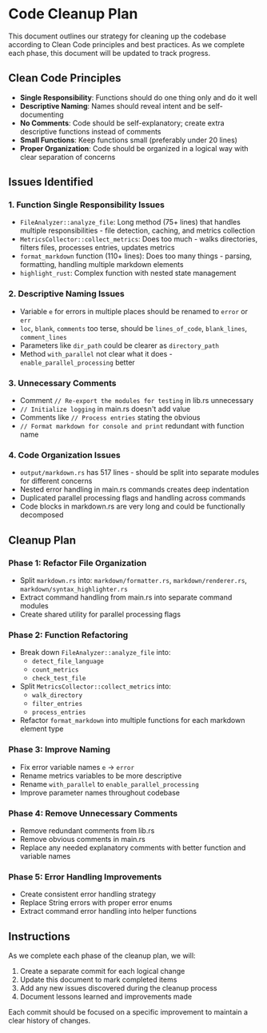 # Code Cleanup Plan

This document outlines our strategy for cleaning up the codebase according to Clean Code principles and best practices. As we complete each phase, this document will be updated to track progress.

## Clean Code Principles

- **Single Responsibility**: Functions should do one thing only and do it well
- **Descriptive Naming**: Names should reveal intent and be self-documenting
- **No Comments**: Code should be self-explanatory; create extra descriptive functions instead of comments
- **Small Functions**: Keep functions small (preferably under 20 lines)
- **Proper Organization**: Code should be organized in a logical way with clear separation of concerns

## Issues Identified

### 1. Function Single Responsibility Issues
- `FileAnalyzer::analyze_file`: Long method (75+ lines) that handles multiple responsibilities - file detection, caching, and metrics collection
- `MetricsCollector::collect_metrics`: Does too much - walks directories, filters files, processes entries, updates metrics
- `format_markdown` function (110+ lines): Does too many things - parsing, formatting, handling multiple markdown elements
- `highlight_rust`: Complex function with nested state management

### 2. Descriptive Naming Issues
- Variable `e` for errors in multiple places should be renamed to `error` or `err`
- `loc`, `blank`, `comments` too terse, should be `lines_of_code`, `blank_lines`, `comment_lines`
- Parameters like `dir_path` could be clearer as `directory_path`
- Method `with_parallel` not clear what it does - `enable_parallel_processing` better

### 3. Unnecessary Comments
- Comment `// Re-export the modules for testing` in lib.rs unnecessary
- `// Initialize logging` in main.rs doesn't add value
- Comments like `// Process entries` stating the obvious
- `// Format markdown for console and print` redundant with function name

### 4. Code Organization Issues
- `output/markdown.rs` has 517 lines - should be split into separate modules for different concerns
- Nested error handling in main.rs commands creates deep indentation
- Duplicated parallel processing flags and handling across commands
- Code blocks in markdown.rs are very long and could be functionally decomposed

## Cleanup Plan

### Phase 1: Refactor File Organization
- Split `markdown.rs` into: `markdown/formatter.rs`, `markdown/renderer.rs`, `markdown/syntax_highlighter.rs`
- Extract command handling from main.rs into separate command modules
- Create shared utility for parallel processing flags

### Phase 2: Function Refactoring
- Break down `FileAnalyzer::analyze_file` into:
  - `detect_file_language`
  - `count_metrics`
  - `check_test_file`
- Split `MetricsCollector::collect_metrics` into:
  - `walk_directory`
  - `filter_entries`
  - `process_entries`
- Refactor `format_markdown` into multiple functions for each markdown element type

### Phase 3: Improve Naming
- Fix error variable names `e` → `error`
- Rename metrics variables to be more descriptive
- Rename `with_parallel` to `enable_parallel_processing`
- Improve parameter names throughout codebase

### Phase 4: Remove Unnecessary Comments
- Remove redundant comments from lib.rs
- Remove obvious comments in main.rs
- Replace any needed explanatory comments with better function and variable names

### Phase 5: Error Handling Improvements
- Create consistent error handling strategy
- Replace String errors with proper error enums
- Extract command error handling into helper functions

## Instructions

As we complete each phase of the cleanup plan, we will:
1. Create a separate commit for each logical change
2. Update this document to mark completed items
3. Add any new issues discovered during the cleanup process
4. Document lessons learned and improvements made

Each commit should be focused on a specific improvement to maintain a clear history of changes.